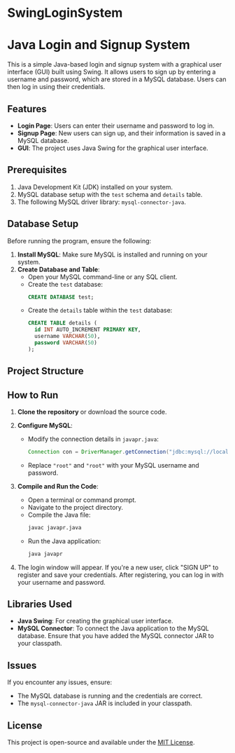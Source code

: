 # SwingLoginSystem
# Java Login and Signup System

This is a simple Java-based login and signup system with a graphical user interface (GUI) built using Swing. It allows users to sign up by entering a username and password, which are stored in a MySQL database. Users can then log in using their credentials.

## Features
- **Login Page**: Users can enter their username and password to log in.
- **Signup Page**: New users can sign up, and their information is saved in a MySQL database.
- **GUI**: The project uses Java Swing for the graphical user interface.

## Prerequisites

1. Java Development Kit (JDK) installed on your system.
2. MySQL database setup with the `test` schema and `details` table.
3. The following MySQL driver library: `mysql-connector-java`.

## Database Setup

Before running the program, ensure the following:

1. **Install MySQL**: Make sure MySQL is installed and running on your system.
2. **Create Database and Table**:
   - Open your MySQL command-line or any SQL client.
   - Create the `test` database:
     ```sql
     CREATE DATABASE test;
     ```
   - Create the `details` table within the `test` database:
     ```sql
     CREATE TABLE details (
       id INT AUTO_INCREMENT PRIMARY KEY,
       username VARCHAR(50),
       password VARCHAR(50)
     );
     ```

## Project Structure


## How to Run

1. **Clone the repository** or download the source code.
   
2. **Configure MySQL**:
   - Modify the connection details in `javapr.java`:
     ```java
     Connection con = DriverManager.getConnection("jdbc:mysql://localhost:3306/test", "root", "root");
     ```
   - Replace `"root"` and `"root"` with your MySQL username and password.

3. **Compile and Run the Code**:
   - Open a terminal or command prompt.
   - Navigate to the project directory.
   - Compile the Java file:
     ```bash
     javac javapr.java
     ```
   - Run the Java application:
     ```bash
     java javapr
     ```

4. The login window will appear. If you're a new user, click "SIGN UP" to register and save your credentials. After registering, you can log in with your username and password.

## Libraries Used

- **Java Swing**: For creating the graphical user interface.
- **MySQL Connector**: To connect the Java application to the MySQL database. Ensure that you have added the MySQL connector JAR to your classpath.

## Issues

If you encounter any issues, ensure:
- The MySQL database is running and the credentials are correct.
- The `mysql-connector-java` JAR is included in your classpath.

## License

This project is open-source and available under the [MIT License](LICENSE).
